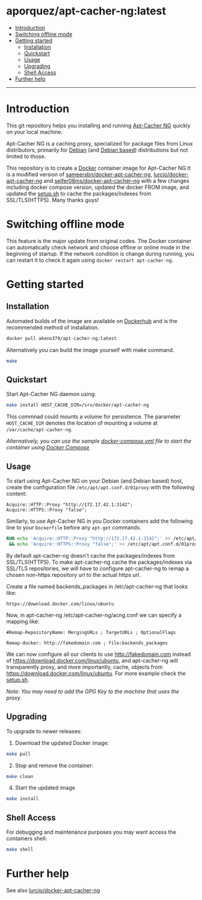# aporquez/apt-cacher-ng:latest

- [Introduction](#introduction)
- [Switching offline mode](#switching-offline-mode)
- [Getting started](#getting-started)
  - [Installation](#installation)
  - [Quickstart](#quickstart)
  - [Usage](#usage)
  - [Upgrading](#upgrading)
  - [Shell Access](#shell-access)
- [Further help](#further-help)

***

# Introduction

This git repository helps you installing and running [Apt-Cacher NG](https://www.unix-ag.uni-kl.de/~bloch/acng/) quickly on your local machine.

Apt-Cacher NG is a caching proxy, specialized for package files from Linux distributors, primarily for [Debian](http://www.debian.org/) (and [Debian based](https://en.wikipedia.org/wiki/List_of_Linux_distributions#Debian-based)) distributions but not limited to those.

This repository is to create a [Docker](https://www.docker.com/) container image for Apt-Cacher NG.It is a modified version of [sameersbn/docker-apt-cacher-ng](https://github.com/sameersbn/docker-apt-cacher-ng),  [lurcio/docker-apt-cacher-ng](https://github.com/lurcio/docker-apt-cacher-ng) and [seifer08ms/docker-apt-cacher-ng](https://github.com/seifer08ms/docker-apt-cacher-ng) with a few changes including docker compose version, updated the docker FROM image, and updated the [setup.sh](https://github.com/akeno379/docker-apt-cacher-ng/blob/master/setup.sh) to cache the packages/indexes from SSL/TLS(HTTPS). Many thanks guys!

# Switching offline mode

This feature is the major update from original codes. The Docker container can automatically check network and choose offline or online mode in the beginning of startup. If the network condition is change during running, you can restart it to check it again using `docker restart apt-cacher-ng`. 

# Getting started

## Installation

Automated builds of the image are available on [Dockerhub](https://hub.docker.com/r/lurcio/apt-cacher-ng) and is the recommended method of installation.

```bash
docker pull akeno379/apt-cacher-ng:latest
```

Alternatively you can build the image yourself with make command.

```bash
make
```

## Quickstart

Start Apt-Cacher NG daemon using:

```bash
make install HOST_CACHE_DIR=/srv/docker/apt-cacher-ng
```
This commnad could mounts a volume for persistence. The parameter `HOST_CACHE_DIR` denotes the location of mounting a volume at `/var/cache/apt-cacher-ng`.

*Alternatively, you can use the sample [docker-compose.yml](docker-compose.yml) file to start the container using [Docker Compose](https://docs.docker.com/compose/)*

## Usage

To start using Apt-Cacher NG on your Debian (and Debian based) host, create the configuration file `/etc/apt/apt.conf.d/01proxy` with the following content:

```config
Acquire::HTTP::Proxy "http://172.17.42.1:3142";
Acquire::HTTPS::Proxy "false";
```

Similarly, to use Apt-Cacher NG in you Docker containers add the following line to your `Dockerfile` before any `apt-get` commands.

```dockerfile
RUN echo 'Acquire::HTTP::Proxy "http://172.17.42.1:3142";' >> /etc/apt/apt.conf.d/01proxy \
 && echo 'Acquire::HTTPS::Proxy "false";' >> /etc/apt/apt.conf.d/01proxy
```

By default apt-cacher-ng doesn't cache the packages/indexes from SSL/TLS(HTTPS). To make apt-cacher-ng cache the packages/indexes via SSL/TLS repositories, we will have to configure apt-cacher-ng to remap a chosen non-https repository url to the actual https url.

Create a file named backends_packages in /etc/apt-cacher-ng that looks like:

```
https://download.docker.com/linux/ubuntu
```

Now, in apt-cacher-ng /etc/apt-cacher-ng/acng.conf we can specify a mapping like:

```
#Remap-RepositoryName: MergingURLs ; TargetURLs ; OptionalFlags

Remap-docker: http://fakedomain.com ; file:backends_packages
```

We can now configure all our clients to use http://fakedomain.com instead of https://download.docker.com/linux/ubuntu, and apt-cacher-ng will transparently proxy, and more importantly, cache, objects from https://download.docker.com/linux/ubuntu. For more example check the [setup.sh](https://github.com/akeno379/docker-apt-cacher-ng/blob/master/setup.sh).

_Note: You may need to add the GPG Key to the machine that uses the proxy._

## Upgrading

To upgrade to newer releases:

  1. Download the updated Docker image:

  ```bash
  make pull
  ```

  2. Stop and remove the container:

  ```bash
  make clean
  ```

  4. Start the updated image

  ```bash
  make install
  ```

## Shell Access

For debugging and maintenance purposes you may want access the containers shell:

```bash
make shell
```

# Further help

See also [lurcio/docker-apt-cacher-ng](https://github.com/lurcio/docker-apt-cacher-ng)

